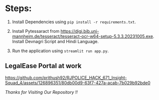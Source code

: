 <h1>Steps:</h1>

1. Install Dependencies using ```pip install -r requirements.txt```.

2. Install Pytessaract from <a href>https://digi.bib.uni-mannheim.de/tesseract/tesseract-ocr-w64-setup-5.3.3.20231005.exe</a>. Install Devnagri Script and Hindi Language.
   
3. Run the application using ```streamlit run app.py```.

<h2>LegalEase Portal at work</h2>



https://github.com/prithush92/RJPOLICE_HACK_671_Insight-Squad_4/assets/126896351/80db00d9-63f7-427a-acab-7b029b92bde0

*Thanks for Visiting Our Repository !!*
